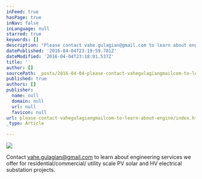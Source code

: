 ```yaml
---
inFeed: true
hasPage: true
inNav: false
inLanguage: null
starred: true
keywords: []
description: "Please contact vahe.gulagian@gmail.com to learn about engineering services we offer for \_residential/commercial/ utility scale PV solar and HV electrical substation projects.\_"
datePublished: '2016-04-04T23:19:59.781Z'
dateModified: '2016-04-04T23:18:01.537Z'
title: ''
author: []
sourcePath: _posts/2016-04-04-please-contact-vahegulagiangmailcom-to-learn-about-engine.md
published: true
authors: []
publisher:
  name: null
  domain: null
  url: null
  favicon: null
url: please-contact-vahegulagiangmailcom-to-learn-about-engine/index.html
_type: Article

---
```

![](https://the-grid-user-content.s3-us-west-2.amazonaws.com/75f351be-f817-4b96-8af1-0a34bd18c435.jpg)

Contact vahe.gulagian@gmail.com to learn about engineering services we offer for  residential/commercial/ utility scale PV solar and HV electrical substation projects.